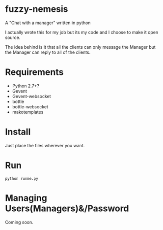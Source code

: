 fuzzy-nemesis
=============

A "Chat with a manager" written in python

I actually wrote this for my job but its my code and I choose to make it open source.

The idea behind is it that all the clients can only message the Manager but the Manager can reply to all of the clients.

Requirements
============
- Python 2.7+?
- Gevent
- Gevent-websocket
- bottle
- bottle-websocket
- makotemplates

Install
=======
Just place the files wherever you want.

Run
===
`python runme.py`

Managing Users(Managers)&/Password
==================================
Coming soon.